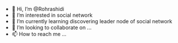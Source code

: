 - 👋 Hi, I’m @Rohrashidi
- 👀 I’m interested in social network
- 🌱 I’m currently learning discovering leader node of social network
- 💞️ I’m looking to collaborate on ...
- 📫 How to reach me ...

<!---
Rohrashidi/Rohrashidi is a ✨ special ✨ repository because its `README.md` (this file) appears on your GitHub profile.
You can click the Preview link to take a look at your changes.
--->
